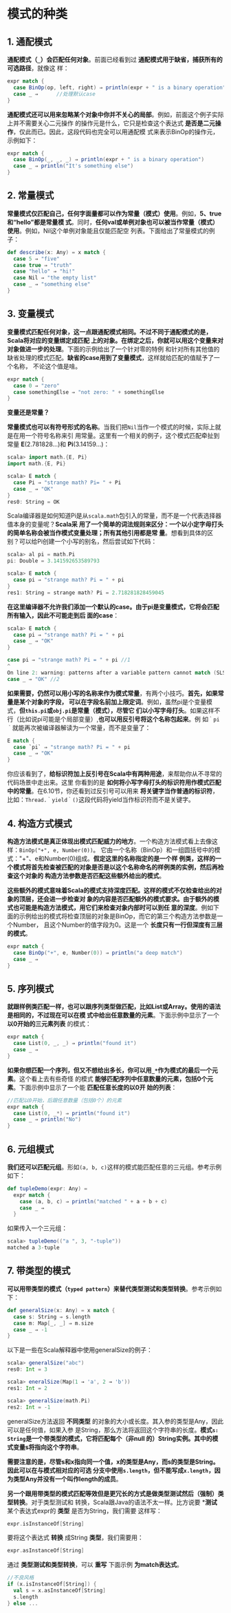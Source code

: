 模式的种类
===================================================================================
## 1. 通配模式
**通配模式（`_`）会匹配任何对象**。前面已经看到过 **通配模式用于缺省，捕获所有的可选路径**，就像这
样：
```scala
expr match {
  case BinOp(op, left, right) ⇒ println(expr + " is a binary operation")
  case _ ⇒      //处理默认case
}
```
**通配模式还可以用来忽略某个对象中你并不关心的局部**。例如，前面这个例子实际上并不需要关心二元操作
的操作元是什么，它只是检查这个表达式 **是否是二元操作**，仅此而已。因此，这段代码也完全可以用通配模
式来表示BinOp的操作元，示例如下：
```scala
expr match {
  case BinOp(_, _, _) ⇒ println(expr + " is a binary operation")
  case _ ⇒ println("It's something else")
}
```

## 2. 常量模式
**常量模式仅匹配自己，任何字面量都可以作为常量（模式）使用**。例如，**5、true和“hello”都是常量模
式**。同时，**任何val或单例对象也可以被当作常量（模式）使用**。例如，Nil这个单例对象能且仅能匹配空
列表。下面给出了常量模式的例子：
```scala
def describe(x: Any) = x match {
  case 5 ⇒ "five"
  case true ⇒ "truth"
  case "hello" ⇒ "hi!"
  case Nil ⇒ "the empty list"
  case _ ⇒ "something else"
}
```

## 3. 变量模式
**变量模式匹配任何对象，这一点跟通配模式相同。不过不同于通配模式的是，Scala将对应的变量绑定成匹配
上的对象。在绑定之后，你就可以用这个变量来对对象做进一步的处理**。下面的示例给出了一个针对零的特例
和针对所有其他值的缺省处理的模式匹配。**缺省的case用到了变量模式**，这样就给匹配的值赋予了一个名称，
不论这个值是啥。
```scala
expr match {
  case 0 ⇒ "zero"
  case somethingElse ⇒ "not zero: " + somethingElse
}
```
**变量还是常量？**

**常量模式也可以有符号形式的名称**。当我们把`Nil`当作一个模式的时候，实际上就是在用一个符号名称来引
用常量。这里有一个相关的例子，这个模式匹配牵扯到常量 **E**(2.781828...)和 **Pi**(3.14159...)：
```scala
scala> import math.{E, Pi}
import math.{E, Pi}

scala> E match {
  case Pi ⇒ "strange math? Pi= " + Pi
  case _ ⇒ "OK"
}
res0: String = OK
```
Scala编译器是如何知道Pi是从`scala.math`包引入的常量，而不是一个代表选择器值本身的变量呢？**Scala采
用了一个简单的词法规则来区分：一个以小定字母打头的简单名称会被当作模式变量处理；所有其他引用都是常
量**。想看到具体的区别？可以给Pi创建一个小写的别名，然后尝试如下代码：
```scala
scala> al pi = math.Pi
pi: Double = 3.141592653589793

scala> E match {
  case pi ⇒ "strange math? Pi = " + pi
}
res1: String = strange math? Pi = 2.718281828459045
```
**在这里编译器不允许我们添加一个默认的case。由于pi是变量模式，它将会匹配所有输入，因此不可能走到后
面的case**：
```scala
scala> E match {
  case pi ⇒ "strange math? Pi = " + pi
  case _ ⇒ "OK"
}

case pi ⇒ "strange math? Pi = " + pi //1
^
On line 2: warning: patterns after a variable pattern cannot match (SLS 8.1.1)
case _ ⇒ "OK" //2
```
**如果需要，仍然可以用小写的名称来作为模式常量**，有两个小技巧。**首先，如果常量是某个对象的字段，
可以在字段名前加上限定词**。例如，虽然pi是个变量模式，**但`this.pi`或`obj.pi`是常量（模式），尽管它
们以小写字母打头**。如果这样不行（比如说pi可能是个局部变量）,**也可以用反引号将这个名称包起来**。例
如`｀pi｀`就能再次被编译器解读为一个常量，而不是变量了：
```scala
E match {
  case `pi` ⇒ "strange math? Pi = " + pi
  case _ ⇒ "OK"
}
```
你应该看到了，**给标识符加上反引号在Scala中有两种用途**，来帮助你从不寻常的代码场景中走出来。这里
你看到的是 **如何将小写字母打头的标识符用作模式匹配中的常量**。在6.10节，你还看到过反引号可以用来
**将关键字当作普通的标识符**，比如：`Thread.｀yield｀()`这段代码将yield当作标识符而不是关键字。

## 4. 构造方式模式
**构造方法模式是真正体现出模式匹配威力的地方**。一个构造方法模式看上去像这样：`BinOp("+", e, Number(0))`。
它由一个名称（BinOp）和一组圆括号中的模式："+"、e和Number(0)组成。**假定这里的名称指定的是一个样
例类，这样的一个模式将首先检查被匹配的对象是否是以这个名称命名的样例类的实例，然后再检查这个对象的
构造方法参数是否匹配这些额外给出的模式**。

**这些额外的模式意味着Scala的模式支持深度匹配。这样的模式不仅检查给出的对象的顶层，还会进一步检查对
象的内容是否匹配额外的模式要求。由于额外的模式也可能是构造方法模式，用它们来检查对象内部时可以到任
意的深度**。例如下面的示例给出的模式将检查顶层的对象是BinOp，而它的第三个构造方法参数是一个Number，
且这个Number的值字段为0。这是一个 **长度只有一行但深度有三层的模式**。
```scala
expr match {
  case BinOp("+", e, Number(0)) ⇒ println("a deep match")
  case _ ⇒
}
```

## 5. 序列模式
**就跟样例类匹配一样，也可以跟序列类型做匹配，比如List或Array。使用的语法是相同的，不过现在可以在模
式中给出任意数量的元素**。下面示例中显示了一个 **以0开始的三元素列表** 的模式：
```scala
expr match {
  case List(0, _, _) ⇒ println("found it")
  case _ ⇒
}
```
**如果你想匹配一个序列，但又不想给出多长，你可以用`_*`作为模式的最后一个元素**。这个看上去有些奇怪
的模式 **能够匹配序列中任意数量的元素，包括0个元素**。下面示例中显示了一个能 **匹配任意长度的以0开
始的列表**：
```scala
//匹配以0开始，后跟任意数量（包括0个）的元素
expr match {
  case List(0, _*) ⇒ println("found it")
  case _ ⇒ println("No")
}
```

## 6. 元组模式
**我们还可以匹配元组**。形如`(a, b, c)`这样的模式能匹配任意的三元组。参考示例如下：
```scala
def tupleDemo(expr: Any) =
  expr match {
    case (a, b, c) ⇒ println("matched " + a + b + c)
    case _ ⇒
  }
```
如果传入一个三元组：
```scala
scala> tupleDemo(("a ", 3, "-tuple"))
matched a 3-tuple
```

## 7. 带类型的模式
**可以用带类型的模式（`typed pattern`）来替代类型测试和类型转换**。参考示例如下：
```scala
def generalSize(x: Any) = x match {
  case s: String ⇒ s.length
  case m: Map[_, _] ⇒ m.size
  case _ ⇒ -1
}
```
以下是一些在Scala解释器中使用generalSize的例子：
```scala
scala> generalSize("abc")
res0: Int = 3

scala> eneralSize(Map(1 → 'a', 2 → 'b'))
res1: Int = 2

scala> generalSize(math.Pi)
res2: Int = -1
```
generalSize方法返回 **不同类型** 的对象的大小或长度。其入参的类型是Any，因此可以是任何值，如果入参
是String，那么方法将返回这个字符串的长度。**模式`s: String`是一个带类型的模式，它将匹配每个（非null
的）String实例。其中的模式变量s将指向这个字符串**。

**需要注意的是，尽管s和x指向同一个值，x的类型是Any，而s的类型是String。因此可以在与模式相对应的可选
分支中使用`s.length`，但不能写成`x.length`，因为类型Any并没有一个叫作length的成员**。

**另一个跟用带类型的模式匹配等效但是更冗长的方式是做类型测试然后（强制）类型转换**。对于类型测试和
转换，Scala跟Java的语法不太一样。比方说要 ***测试** 某个表达式expr的 **类型** 是否为String，我们需要
这样写：
```scala
expr.isInstanceOf[String]
```
要将这个表达式 **转换** 成String **类型**，我们需要用：
```scala
expr.asInstanceOf[String]
```
通过 **类型测试和类型转换**，可以 **重写** 下面示例 **为match表达式**。
```scala
//不良风格
if (x.isInstanceOf[String]) {
  val s = x.asInstanceOf[String]
  s.length
} else ...
```














